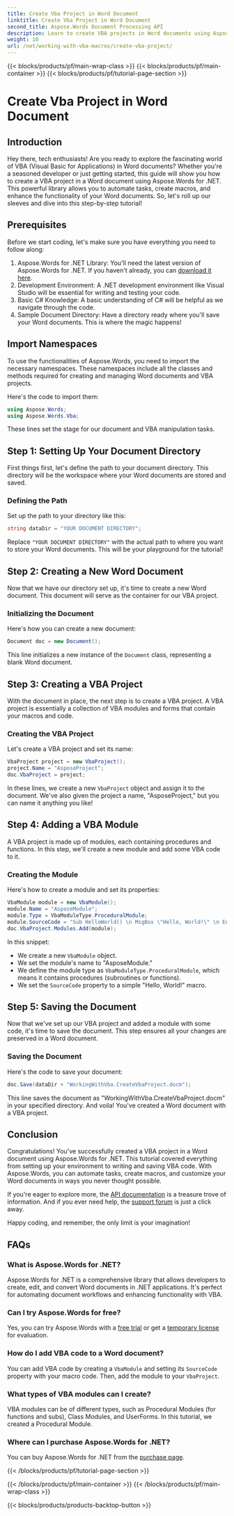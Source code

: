 ```yaml
---
title: Create Vba Project in Word Document
linktitle: Create Vba Project in Word Document
second_title: Aspose.Words Document Processing API
description: Learn to create VBA projects in Word documents using Aspose.Words for .NET. Follow our step-by-step guide for seamless document automation!
weight: 10
url: /net/working-with-vba-macros/create-vba-project/
---
```


{{< blocks/products/pf/main-wrap-class >}}
{{< blocks/products/pf/main-container >}}
{{< blocks/products/pf/tutorial-page-section >}}

# Create Vba Project in Word Document


## Introduction

Hey there, tech enthusiasts! Are you ready to explore the fascinating world of VBA (Visual Basic for Applications) in Word documents? Whether you're a seasoned developer or just getting started, this guide will show you how to create a VBA project in a Word document using Aspose.Words for .NET. This powerful library allows you to automate tasks, create macros, and enhance the functionality of your Word documents. So, let's roll up our sleeves and dive into this step-by-step tutorial!

## Prerequisites

Before we start coding, let's make sure you have everything you need to follow along:

1. Aspose.Words for .NET Library: You'll need the latest version of Aspose.Words for .NET. If you haven't already, you can [download it here](https://releases.aspose.com/words/net/).
2. Development Environment: A .NET development environment like Visual Studio will be essential for writing and testing your code.
3. Basic C# Knowledge: A basic understanding of C# will be helpful as we navigate through the code.
4. Sample Document Directory: Have a directory ready where you'll save your Word documents. This is where the magic happens!

## Import Namespaces

To use the functionalities of Aspose.Words, you need to import the necessary namespaces. These namespaces include all the classes and methods required for creating and managing Word documents and VBA projects.

Here's the code to import them:

```csharp
using Aspose.Words;
using Aspose.Words.Vba;
```

These lines set the stage for our document and VBA manipulation tasks.

## Step 1: Setting Up Your Document Directory

First things first, let's define the path to your document directory. This directory will be the workspace where your Word documents are stored and saved.

### Defining the Path

Set up the path to your directory like this:

```csharp
string dataDir = "YOUR DOCUMENT DIRECTORY";
```

Replace `"YOUR DOCUMENT DIRECTORY"` with the actual path to where you want to store your Word documents. This will be your playground for the tutorial!

## Step 2: Creating a New Word Document

Now that we have our directory set up, it's time to create a new Word document. This document will serve as the container for our VBA project.

### Initializing the Document

Here's how you can create a new document:

```csharp
Document doc = new Document();
```

This line initializes a new instance of the `Document` class, representing a blank Word document.

## Step 3: Creating a VBA Project

With the document in place, the next step is to create a VBA project. A VBA project is essentially a collection of VBA modules and forms that contain your macros and code.

### Creating the VBA Project

Let's create a VBA project and set its name:

```csharp
VbaProject project = new VbaProject();
project.Name = "AsposeProject";
doc.VbaProject = project;
```

In these lines, we create a new `VbaProject` object and assign it to the document. We've also given the project a name, "AsposeProject," but you can name it anything you like!

## Step 4: Adding a VBA Module

A VBA project is made up of modules, each containing procedures and functions. In this step, we'll create a new module and add some VBA code to it.

### Creating the Module

Here's how to create a module and set its properties:

```csharp
VbaModule module = new VbaModule();
module.Name = "AsposeModule";
module.Type = VbaModuleType.ProceduralModule;
module.SourceCode = "Sub HelloWorld() \n MsgBox \"Hello, World!\" \n End Sub";
doc.VbaProject.Modules.Add(module);
```

In this snippet:
- We create a new `VbaModule` object.
- We set the module's name to "AsposeModule."
- We define the module type as `VbaModuleType.ProceduralModule`, which means it contains procedures (subroutines or functions).
- We set the `SourceCode` property to a simple "Hello, World!" macro.

## Step 5: Saving the Document

Now that we've set up our VBA project and added a module with some code, it's time to save the document. This step ensures all your changes are preserved in a Word document.

### Saving the Document

Here's the code to save your document:

```csharp
doc.Save(dataDir + "WorkingWithVba.CreateVbaProject.docm");
```

This line saves the document as "WorkingWithVba.CreateVbaProject.docm" in your specified directory. And voila! You've created a Word document with a VBA project.

## Conclusion

Congratulations! You've successfully created a VBA project in a Word document using Aspose.Words for .NET. This tutorial covered everything from setting up your environment to writing and saving VBA code. With Aspose.Words, you can automate tasks, create macros, and customize your Word documents in ways you never thought possible.

If you're eager to explore more, the [API documentation](https://reference.aspose.com/words/net/) is a treasure trove of information. And if you ever need help, the [support forum](https://forum.aspose.com/c/words/8) is just a click away.

Happy coding, and remember, the only limit is your imagination!

## FAQs

### What is Aspose.Words for .NET?  
Aspose.Words for .NET is a comprehensive library that allows developers to create, edit, and convert Word documents in .NET applications. It's perfect for automating document workflows and enhancing functionality with VBA.

### Can I try Aspose.Words for free?  
Yes, you can try Aspose.Words with a [free trial](https://releases.aspose.com/) or get a [temporary license](https://purchase.aspose.com/temporary-license/) for evaluation.

### How do I add VBA code to a Word document?  
You can add VBA code by creating a `VbaModule` and setting its `SourceCode` property with your macro code. Then, add the module to your `VbaProject`.

### What types of VBA modules can I create?  
VBA modules can be of different types, such as Procedural Modules (for functions and subs), Class Modules, and UserForms. In this tutorial, we created a Procedural Module.

### Where can I purchase Aspose.Words for .NET?  
You can buy Aspose.Words for .NET from the [purchase page](https://purchase.aspose.com/buy).

{{< /blocks/products/pf/tutorial-page-section >}}

{{< /blocks/products/pf/main-container >}}
{{< /blocks/products/pf/main-wrap-class >}}

{{< blocks/products/products-backtop-button >}}
